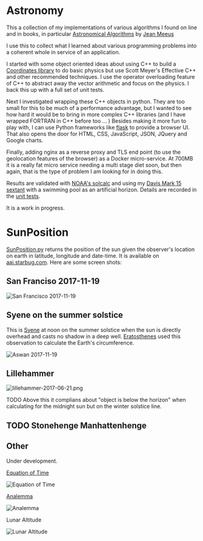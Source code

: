 # Astronomy

This a collection of my implementations of various algorithms I found
on line and in books, in particular
[Astronomical Algorithms](http://www.willbell.com/math/mc1.htm)
by [Jean Meeus](https://en.wikipedia.org/wiki/Jean_Meeus)

I use this to collect what I learned about various programming problems into
a coherent whole in service of an application.

I started with some object oriented ideas about using C++ to build a
[Coordinates library](https://github.com/lrmcfarland/Coordinates) to
do basic physics but use Scott Meyer's Effective C++ and other
recommended techniques.
I use the operator overloading feature of C++
to abstract away the vector arithmetic and focus on the physics.  I
back this up with a full set of unit tests.

Next I investigated wrapping these C++ objects in python.
They are too small for this to be much of a performance advantage,
but I wanted to see how hard it would be to bring in more complex C++ libraries
(and I have wrapped FORTRAN in C++ before too ... )
Besides making it more fun to play with, I can use Python frameworks like
[flask](https://en.wikipedia.org/wiki/Flask_(web_framework)) to provide a browser UI.
That also opens the door for HTML, CSS, JavaScript, JSON, JQuery and Google charts. 

Finally, adding nginx as a reverse proxy and TLS end point (to use
the geolocation features of the browser) as a Docker micro-service.
At 700MB it is a really fat micro service needing a multi stage diet soon,
but then again, that is the type of problem I am looking for in doing this.

Results are validated with [NOAA's
solcalc](http://www.esrl.noaa.gov/gmd/grad/solcalc/) and using my
[Davis Mark 15
sextant](http://www.landfallnavigation.com/-nd026.html?cmp=froogle&kw=-nd026&utm_source=-nd026&utm_medium=shopping%2Bengine&utm_campaign=froogle)
with a swimming pool as an artificial horizon.
Details are recorded in the [unit tests](https://github.com/lrmcfarland/Astronomy/blob/master/Bodies/test_SunPosition.py).

It is a work in progress.

# SunPosition

[SunPosition.py](https://github.com/lrmcfarland/Astronomy/blob/master/Bodies/SunPosition.py)
returns the position of the sun given the observer's location on earth
in latitude, longitude and date-time. It is available on [aai.starbug.com](https://aai.starbug.com).
Here are some screen shots:

## San Franciso 2017-11-19

![San Francisco 2017-11-19](https://github.com/lrmcfarland/Astronomy/blob/master/images/san-francisco-2017-11-19.png?raw=true)

## Syene on the summer solstice

This is [Syene](https://en.wikipedia.org/wiki/Aswan) at noon on the summer
solstice when the sun is directly overhead and casts no shadow in a deep well.
[Eratosthenes](https://en.wikipedia.org/wiki/Eratosthenes#Measurement_of_the_Earth.27s_circumference)
used this observation to calculate the Earth's circumference.

![Aswan 2017-11-19](https://github.com/lrmcfarland/Astronomy/blob/master/images/aswan-2017-06-21.png?raw=true)

## Lillehammer

![lillehammer-2017-06-21.png](https://github.com/lrmcfarland/Astronomy/blob/master/images/lillehammer-2017-06-21.png?raw=true)

TODO Above this it complians about "object is below the horizon" when calculating for the midnight sun but on the winter solstice line.


## TODO Stonehenge Manhattenhenge

## Other

Under development.

[Equation of Time](https://en.wikipedia.org/wiki/Equation_of_time)

![Equation of Time](https://github.com/lrmcfarland/Astronomy/blob/master/images/eot_2015.png?raw=true)


[Analemma](https://en.wikipedia.org/wiki/Analemma)

![Analemma](https://github.com/lrmcfarland/Astronomy/blob/master/images/analemma_45N.png?raw=true)

Lunar Altitude

![Lunar Altitude](https://github.com/lrmcfarland/Astronomy/blob/master/images/lunar_altitude_20150429.png?raw=true)
